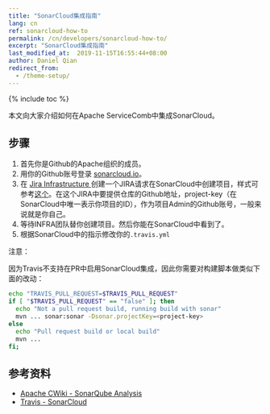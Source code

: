 ```yaml
---
title: "SonarCloud集成指南"
lang: cn
ref: sonarcloud-how-to
permalink: /cn/developers/sonarcloud-how-to/
excerpt: "SonarCloud集成指南"
last_modified_at:  2019-11-15T16:55:44+08:00
author: Daniel Qian
redirect_from:
  - /theme-setup/
---
```


{% include toc %}

本文向大家介绍如何在Apache ServiceComb中集成SonarCloud。

## 步骤

1. 首先你是Github的Apache组织的成员。
2. 用你的Github账号登录 [sonarcloud.io](https://sonarcloud.io)。
3. 在 [Jira Infrastructure ](https://issues.apache.org/jira/projects/INFRA/) 创建一个JIRA请求在SonarCloud中创建项目，样式可参考[这个](https://issues.apache.org/jira/browse/INFRA-19444)。在这个JIRA中要提供仓库的Github地址，project-key（在SonarCloud中唯一表示你项目的ID），作为项目Admin的Github账号，一般来说就是你自己。
4. 等待INFRA团队替你创建项目。然后你能在SonarCloud中看到了。
5. 根据SonarCloud中的指示修改你的`.travis.yml`

注意：

因为Travis不支持在PR中启用SonarCloud集成，因此你需要对构建脚本做类似下面的改动：

```bash
echo "TRAVIS_PULL_REQUEST=$TRAVIS_PULL_REQUEST"
if [ "$TRAVIS_PULL_REQUEST" == "false" ]; then
  echo "Not a pull request build, running build with sonar"
  mvn ... sonar:sonar -Dsonar.projectKey=<project-key>
else
  echo "Pull request build or local build"
  mvn ...
fi;
```

## 参考资料

* [Apache CWiki - SonarQube Analysis](https://cwiki.apache.org/confluence/display/INFRA/SonarQube+Analysis)
* [Travis - SonarCloud](https://docs.travis-ci.com/user/sonarcloud/)

